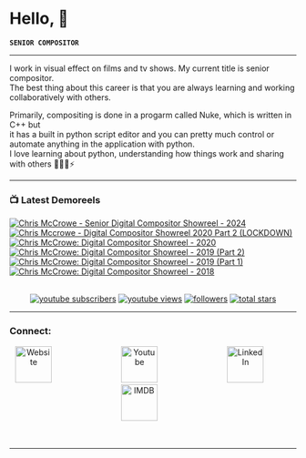 # Hello, 👋
**`SENIOR COMPOSITOR`**

---
I work in visual effect on films and tv shows. My current title is senior compositor. <br/>
The best thing about this career is that you are always learning and working collaboratively with others. 


Primarily, compositing is done in a progarm called Nuke, which is written in C++ but<br/>
it has a built in python script editor and you can pretty much control or automate anything in the application with python.<br/>
I love learning about python, understanding how things work and sharing with others 👨🏽‍💻⚡

---
### 📺 Latest Demoreels
<!-- BEGIN YOUTUBE-CARDS -->
[![Chris McCrowe - Senior Digital Compositor Showreel - 2024](https://ytcards.demolab.com/?id=LACk3xRt6yM&title=Chris+McCrowe+-+Senior+Digital+Compositor+Showreel+-+2024&lang=en&timestamp=1704676538&background_color=%230d1117&title_color=%23ffffff&stats_color=%23dedede&max_title_lines=1&width=250&border_radius=5 "Chris McCrowe - Senior Digital Compositor Showreel - 2024")](https://www.youtube.com/watch?v=LACk3xRt6yM)
[![Chris Mccrowe - Digital Compositor Showreel 2020 Part 2 (LOCKDOWN)](https://ytcards.demolab.com/?id=AqLJoRKzYKg&title=Chris+Mccrowe+-+Digital+Compositor+Showreel+2020+Part+2+%28LOCKDOWN%29&lang=en&timestamp=1704675722&background_color=%230d1117&title_color=%23ffffff&stats_color=%23dedede&max_title_lines=1&width=250&border_radius=5 "Chris Mccrowe - Digital Compositor Showreel 2020 Part 2 (LOCKDOWN)")](https://www.youtube.com/watch?v=AqLJoRKzYKg)
[![Chris McCrowe: Digital Compositor Showreel - 2020](https://ytcards.demolab.com/?id=bJvLfSdbEIw&title=Chris+McCrowe%3A+Digital+Compositor+Showreel+-+2020&lang=en&timestamp=1605328673&background_color=%230d1117&title_color=%23ffffff&stats_color=%23dedede&max_title_lines=1&width=250&border_radius=5 "Chris McCrowe: Digital Compositor Showreel - 2020")](https://www.youtube.com/watch?v=bJvLfSdbEIw)
[![Chris McCrowe: Digital Compositor Showreel - 2019 (Part 2)](https://ytcards.demolab.com/?id=5uoJkNCtY9E&title=Chris+McCrowe%3A+Digital+Compositor+Showreel+-+2019+%28Part+2%29&lang=en&timestamp=1580287955&background_color=%230d1117&title_color=%23ffffff&stats_color=%23dedede&max_title_lines=1&width=250&border_radius=5 "Chris McCrowe: Digital Compositor Showreel - 2019 (Part 2)")](https://www.youtube.com/watch?v=5uoJkNCtY9E)
[![Chris McCrowe: Digital Compositor Showreel - 2019 (Part 1)](https://ytcards.demolab.com/?id=WO7ukfSXHgE&title=Chris+McCrowe%3A+Digital+Compositor+Showreel+-+2019+%28Part+1%29&lang=en&timestamp=1569014917&background_color=%230d1117&title_color=%23ffffff&stats_color=%23dedede&max_title_lines=1&width=250&border_radius=5 "Chris McCrowe: Digital Compositor Showreel - 2019 (Part 1)")](https://www.youtube.com/watch?v=WO7ukfSXHgE)
[![Chris McCrowe: Digital Compositor Showreel - 2018](https://ytcards.demolab.com/?id=f-ve4-vR_1M&title=Chris+McCrowe%3A+Digital+Compositor+Showreel+-+2018&lang=en&timestamp=1564038054&background_color=%230d1117&title_color=%23ffffff&stats_color=%23dedede&max_title_lines=1&width=250&border_radius=5 "Chris McCrowe: Digital Compositor Showreel - 2018")](https://www.youtube.com/watch?v=f-ve4-vR_1M)
<!-- END YOUTUBE-CARDS -->
<p align="center">
<br />
    <a href="https://www.youtube.com/ChrisMcCrowe?sub_confirmation=1"><img alt="youtube subscribers" title="Subscribe to my YouTube channel" src="https://custom-icon-badges.demolab.com/youtube/channel/subscribers/UCxz51-sy9y_XTngzrAjJ4mA?color=a14343&label=SUBSCRIBE&logo=video&logoColor=white&style=for-the-badge&labelColor=292929"/></a> 
    <a href="https://www.youtube.com/ChrisMcCrowe"><img alt="youtube views" title="YouTube views" src="https://custom-icon-badges.demolab.com/youtube/channel/views/UCxz51-sy9y_XTngzrAjJ4mA?color=b07131&logo=eye&logoColor=white&style=for-the-badge&labelColor=292929"/></a> 
    <a href="https://github.com/cmccrowe?tab=followers"><img alt="followers" title="Follow me on Github" src="https://custom-icon-badges.demolab.com/github/followers/cmccrowe?color=3a4ac2&labelColor=292929&style=for-the-badge&logo=person-add&label=Follow&logoColor=white"/></a>
    <a href="https://github.com/cmccrowe?tab=repositories&sort=stargazers"><img alt="total stars" title="Total stars on GitHub" src="https://custom-icon-badges.demolab.com/github/stars/cmccrowe?color=2e9e42&style=for-the-badge&labelColor=292929&logo=star"/></a>
</p>

---

### Connect:

<!-- Social icons section -->
<p align="center">
   <a href="https://www.chrismccrowe.com/"><img width="64px" alt="Website" title="CHRISMCCROWE.COM" src="https://www.chrismccrowe.com/img/github/crow.png"/></a>
  &#8287;&#8287;&#8287;&#8287;&#8287; &#8287;&#8287;&#8287;&#8287;&#8287; &#8287;&#8287;&#8287;&#8287;&#8287; &#8287;&#8287;&#8287;&#8287;&#8287; &#8287;&#8287;&#8287;&#8287;&#8287;
   <a href="https://www.youtube.com/channel/UCxz51-sy9y_XTngzrAjJ4mA"><img width="64px" alt="Youtube" title="Youtube" src="https://www.chrismccrowe.com/img/github/youtube.png"/></a>
  &#8287;&#8287;&#8287;&#8287;&#8287; &#8287;&#8287;&#8287;&#8287;&#8287; &#8287;&#8287;&#8287;&#8287;&#8287; &#8287;&#8287;&#8287;&#8287;&#8287; &#8287;&#8287;&#8287;&#8287;&#8287;
  <a href="https://www.linkedin.com/in/chris-mccrowe-2795a028/"><img width="64px" alt="LinkedIn" title="LinkedIn" src="https://www.chrismccrowe.com/img/github/linkedin.png"/></a>
  &#8287;&#8287;&#8287;&#8287;&#8287; &#8287;&#8287;&#8287;&#8287;&#8287; &#8287;&#8287;&#8287;&#8287;&#8287; &#8287;&#8287;&#8287;&#8287;&#8287; &#8287;&#8287;&#8287;&#8287;&#8287;
  <a href="https://www.imdb.com/name/nm6120143/"><img height="64" alt="IMDB" title="IMDB" src="https://www.chrismccrowe.com/img/github/imdb_200.png"></a>
  &#8287;&#8287;&#8287;&#8287;&#8287; &#8287;&#8287;&#8287;&#8287;&#8287; &#8287;&#8287;&#8287;&#8287;&#8287; &#8287;&#8287;&#8287;&#8287;&#8287; &#8287;&#8287;&#8287;&#8287;&#8287;
 
</p>

<br/>

<!-- Social badges section -->
<!-- Badges with custom icons - https://github.com/DenverCoder1/custom-icon-badges -->
<!-- View counter - https://github.com/DenverCoder1/Simple-View-Counter -->
<!--
<p align="center">
  <a href="https://www.youtube.com/channel/UCxz51-sy9y_XTngzrAjJ4mA?sub_confirmation=1">
    <img alt="youtube subscribers" title="Subscribe to my YouTube channel" src="https://freshidea.com/jonah/app/youtube-stats-badges/subscribers-badge.php"/></a>
  <a href="https://www.youtube.com/c/DevProTips">
    <img alt="youtube views" title="YouTube views" src="https://freshidea.com/jonah/app/youtube-stats-badges/view-count-badge.php"/></a> 
  <a href="https://github.com/DenverCoder1?tab=repositories&sort=stargazers">
    <img alt="total stars" title="Total stars on GitHub" src="https://custom-icon-badges.demolab.com/github/stars/DenverCoder1?color=55960c&style=for-the-badge&labelColor=488207&logo=star"/></a>
  <a href="https://github.com/DenverCoder1?tab=followers">
    <img alt="followers" title="Follow me on Github" src="https://custom-icon-badges.demolab.com/github/followers/DenverCoder1?color=236ad3&labelColor=1155ba&style=for-the-badge&logo=person-add&label=Follow&logoColor=white"/></a>
  <a href="https://github.com/DenverCoder1/Simple-View-Counter">
    <img alt="views" title="GitHub profile views" src="https://freshidea.com/jonah/app/DenverCoder1-profile-views"/></a>
</p>
-->


---



[website]: https://chrismccrowe.com
[youtube]: https://www.youtube.com/user/ChrisMcCrowe
[linkedin]: https://www.linkedin.com/in/chris-mccrowe-2795a028/
[imdb]: http://www.imdb.me/chrismccrowe

